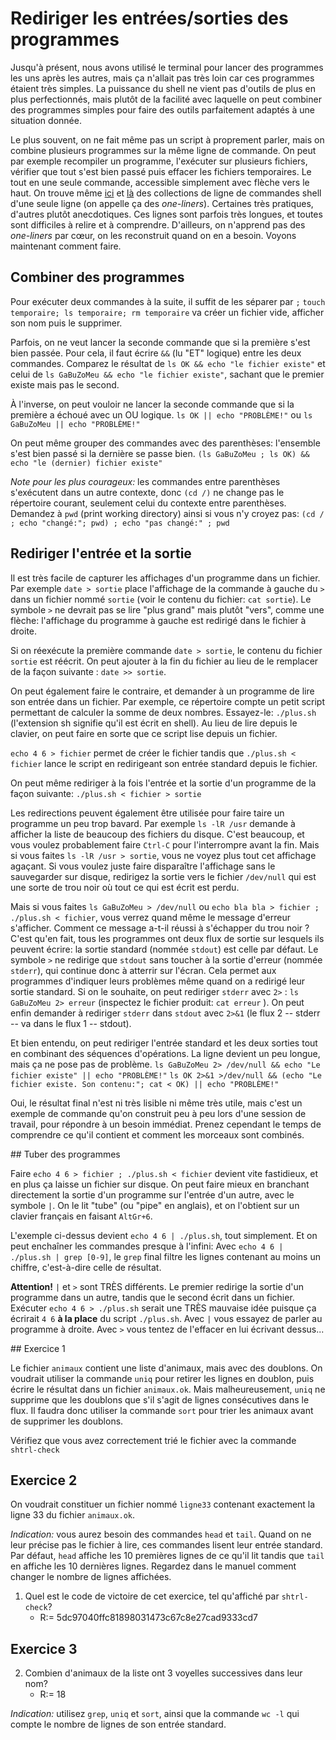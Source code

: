 # Rediriger les entrées/sorties des programmes

Jusqu'à présent, nous avons utilisé le terminal pour lancer des
programmes les uns après les autres, mais ça n'allait pas très loin
car ces programmes étaient très simples. La puissance du shell ne
vient pas d'outils de plus en plus perfectionnés, mais plutôt de la
facilité avec laquelle on peut combiner des programmes simples pour
faire des outils parfaitement adaptés à une situation donnée.

Le plus souvent, on ne fait même pas un script à proprement parler,
mais on combine plusieurs programmes sur la même ligne de commande. On
peut par exemple recompiler un programme, l'exécuter sur plusieurs
fichiers, vérifier que tout s'est bien passé puis effacer les fichiers
temporaires. Le tout en une seule commande, accessible simplement avec
flèche vers le haut. On trouve même
[ici](https://www.commandlinefu.com/) et
[là](http://www.bashoneliners.com/) des collections de ligne de
commandes shell d'une seule ligne (on appelle ça des *one-liners*).
Certaines très pratiques, d'autres plutôt anecdotiques. Ces lignes
sont parfois très longues, et toutes sont difficiles à relire et à
comprendre. D'ailleurs, on n'apprend pas des *one-liners* par cœur, on
les reconstruit quand on en a besoin. Voyons maintenant comment faire.

## Combiner des programmes

Pour exécuter deux commandes à la suite, il suffit de les séparer par
``;`` ```touch temporaire; ls temporaire; rm temporaire```
va créer un fichier vide, afficher son nom puis le supprimer.

Parfois, on ne veut lancer la seconde commande que si la
première s'est bien passée. Pour cela, il faut écrire ``&&`` (lu "ET"
logique) entre les deux commandes. Comparez le résultat de
```ls OK && echo "le fichier existe"``` et celui de
```ls GaBuZoMeu && echo "le fichier existe"```, sachant
que le premier existe mais pas le second.

À l'inverse, on peut vouloir ne lancer la seconde commande que si la
première a échoué avec un OU logique. ```ls OK || echo "PROBLÈME!"``` ou
```ls GaBuZoMeu || echo "PROBLÈME!"```

On peut même grouper des commandes avec des parenthèses: l'ensemble
s'est bien passé si la dernière se passe bien.
```(ls GaBuZoMeu ; ls OK) && echo "le (dernier) fichier existe"```

*Note pour les plus courageux:* les commandes entre parenthèses s'exécutent
dans un autre contexte, donc ```(cd /)``` ne change pas le
répertoire courant, seulement celui du contexte entre parenthèses.
Demandez à ``pwd`` (print working directory) ainsi si vous n'y croyez
pas: ```(cd / ; echo "changé:"; pwd) ; echo "pas changé:" ; pwd```

## Rediriger l'entrée et la sortie

Il est très facile de capturer les affichages d'un programme dans un
fichier. Par exemple ```date > sortie``` place
l'affichage de la commande à gauche du ``>`` dans un fichier nommé
``sortie`` (voir le contenu du fichier:  ```cat sortie```).
Le symbole ``>`` ne devrait pas se lire "plus grand" mais plutôt
"vers", comme une flèche: l'affichage du programme à gauche est
redirigé dans le fichier à droite.

Si on réexécute la première commande ```date > sortie```,
le contenu du fichier ``sortie`` est réécrit. On peut ajouter à la fin
du fichier au lieu de le remplacer de la façon suivante :
```date >> sortie```.


On peut également faire le contraire, et demander à un programme de
lire son entrée dans un fichier. Par exemple, ce répertoire compte un
petit script permettant de calculer la somme de deux nombres.
Essayez-le: ```./plus.sh``` (l'extension sh signifie qu'il
est écrit en shell). Au lieu de lire depuis le clavier, on peut faire
en sorte que ce script lise depuis un fichier.

```echo 4 6 > fichier``` permet de créer le fichier tandis
que ```./plus.sh < fichier``` lance le script en redirigeant
son entrée standard depuis le fichier.

On peut même rediriger à la fois l'entrée et la sortie d'un programme
de la façon suivante: ```./plus.sh < fichier > sortie```

Les redirections peuvent également être utilisée pour faire taire un
programme un peu trop bavard. Par exemple ```ls -lR /usr```
demande à afficher la liste de beaucoup des fichiers du disque.
C'est beaucoup, et vous voulez probablement faire ``Ctrl-C`` pour
l'interrompre avant la fin. Mais si vous faites
```ls -lR /usr > sortie```, vous ne voyez plus tout cet
affichage agaçant. Si vous voulez juste faire disparaître l'affichage
sans le sauvegarder sur disque, redirigez la sortie vers le fichier
``/dev/null`` qui est une sorte de trou noir où tout ce qui est écrit
est perdu.

Mais si vous faites ```ls GaBuZoMeu > /dev/null``` ou
```echo bla bla > fichier ; ./plus.sh < fichier```, vous
verrez quand même le message d'erreur s'afficher. Comment ce message
a-t-il réussi à s'échapper du trou noir ? C'est qu'en fait, tous les
programmes ont deux flux de sortie sur lesquels ils peuvent écrire: la
sortie standard (nommée ``stdout``) est celle par défaut. Le symbole
``>`` ne redirige que ``stdout`` sans toucher à la sortie d'erreur
(nommée ``stderr``), qui continue donc à atterrir sur l'écran.
Cela permet aux programmes d'indiquer leurs problèmes même quand on a
redirigé leur sortie standard. Si on le souhaite, on peut rediriger
``stderr`` avec ``2>`` : ```ls GaBuZoMeu 2> erreur```
(inspectez  le fichier produit: ```cat erreur``` ). On peut
enfin demander à rediriger ``stderr`` dans ``stdout`` avec ``2>&1`` (le
flux 2 -- stderr -- va dans le flux 1 -- stdout).

Et bien entendu, on peut rediriger l'entrée standard et les deux
sorties tout en combinant des séquences d'opérations. La ligne devient
un peu longue, mais ça ne pose pas de problème.
```ls GaBuZoMeu 2> /dev/null && echo "Le fichier existe" || echo "PROBLÈME!"```
```ls OK 2>&1 >/dev/null && (echo "Le fichier existe. Son contenu:"; cat < OK) || echo "PROBLÈME!"```

Oui, le résultat final n'est ni très lisible ni même très utile, mais
c'est un exemple de commande qu'on construit peu à peu lors d'une
session de travail, pour répondre à un besoin immédiat. Prenez
cependant le temps de comprendre ce qu'il contient et comment les
morceaux sont combinés.

## Tuber des programmes

Faire ```echo 4 6 > fichier ; ./plus.sh < fichier``` devient
vite fastidieux, et en plus ça laisse un fichier sur disque. On peut
faire mieux en branchant directement la sortie d'un programme sur
l'entrée d'un autre, avec le symbole ``|``. On le lit "tube" (ou "pipe"
en anglais), et on l'obtient sur un clavier français en faisant
``AltGr+6``.

L'exemple ci-dessus devient ```echo 4 6 | ./plus.sh```, tout
simplement. Et on peut enchaîner les commandes presque à l'infini:
Avec ```echo 4 6 | ./plus.sh | grep [0-9]```, le ``grep``
final filtre les lignes contenant au moins un chiffre, c'est-à-dire
celle de résultat.

**Attention!** ``|`` et ``>`` sont TRÈS différents. Le premier
redirige la sortie d'un programme dans un autre, tandis que le second
écrit dans un fichier. Exécuter ``echo 4 6 > ./plus.sh`` serait une
TRÈS mauvaise idée puisque ça écrirait ``4 6`` **à la place** du
script ``./plus.sh``. Avec ``|`` vous essayez de parler au programme à
droite. Avec ``>`` vous tentez de l'effacer en lui écrivant dessus...

## Exercice 1

Le fichier ``animaux`` contient une liste d'animaux, mais avec des
doublons. On voudrait utiliser la commande ``uniq`` pour retirer les
lignes en doublon, puis écrire le résultat dans un fichier
``animaux.ok``. Mais malheureusement, ``uniq`` ne supprime que les
doublons que s'il s'agit de lignes consécutives dans le flux. Il
faudra donc utiliser la commande ``sort`` pour trier les animaux avant
de supprimer les doublons.

Vérifiez que vous avez correctement trié le fichier avec la commande
```shtrl-check```

## Exercice 2

On voudrait constituer un fichier nommé ``ligne33`` contenant exactement
la ligne 33 du fichier ``animaux.ok``.

*Indication:* vous aurez besoin des commandes ``head`` et ``tail``.
Quand on ne leur précise pas le fichier à lire, ces commandes lisent
leur entrée standard. Par défaut, ``head`` affiche les 10 premières
lignes de ce qu'il lit tandis que ``tail`` en affiche les 10 dernières
lignes. Regardez dans le manuel comment changer le nombre de lignes
affichées.

1. Quel est le code de victoire de cet exercice, tel qu'affiché par ```shtrl-check```?
    - R:= 5dc97040ffc81898031473c67c8e27cad9333cd7

## Exercice 3

2. Combien d'animaux de la liste ont 3 voyelles successives dans leur nom?
    - R:= 18

*Indication:* utilisez ``grep``, ``uniq`` et ``sort``, ainsi que la
commande ``wc -l`` qui compte le nombre de lignes de son entrée
standard.

<div id="tg-feedback" class="alert" role="alert" style="display: none">

Lier plusieurs commandes avec des tubes est un mécanisme
incroyablement puissant, à l'usage. Une fois qu'on commence à s'y
habituer, il est très difficile de faire machine arrière et d'accepter
l'aliénation de la souris.

Vous pouvez maintenant passer à l'exercice suivant avec ```shutorial
run seding```. Vous pouvez aussi consulter la liste des exercices
existants avec ```shutorial list```.

</div>
